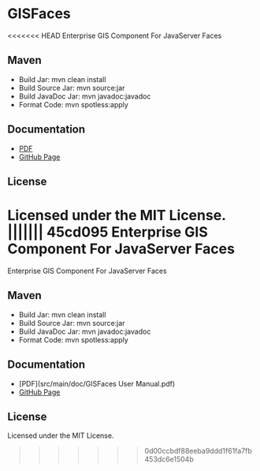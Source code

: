 # GISFaces

<<<<<<< HEAD
Enterprise GIS Component For JavaServer Faces

## Maven
- Build Jar: mvn clean install
- Build Source Jar: mvn source:jar
- Build JavaDoc Jar: mvn javadoc:javadoc
- Format Code: mvn spotless:apply

## Documentation
- [PDF](https://github.com/gisfaces/gisfaces/blob/master/src/main/doc/GISFaces%20User%20Manual.pdf)
- [GitHub Page](https://gisfaces.github.io/)

## License
Licensed under the MIT License.
||||||| 45cd095
Enterprise GIS Component For JavaServer Faces
=======
Enterprise GIS Component For JavaServer Faces

## Maven
- Build Jar: mvn clean install
- Build Source Jar: mvn source:jar
- Build JavaDoc Jar: mvn javadoc:javadoc
- Format Code: mvn spotless:apply

## Documentation
- [PDF](src/main/doc/GISFaces User Manual.pdf)
- [GitHub Page](https://gisfaces.github.io/)

## License
Licensed under the MIT License.
>>>>>>> 0d00ccbdf88eeba9ddd1f61fa7fb453dc6e1504b
